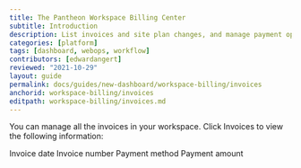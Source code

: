 ```yaml
---
title: The Pantheon Workspace Billing Center
subtitle: Introduction
description: List invoices and site plan changes, and manage payment options in the New Dashboard.
categories: [platform]
tags: [dashboard, webops, workflow]
contributors: [edwardangert]
reviewed: "2021-10-29"
layout: guide
permalink: docs/guides/new-dashboard/workspace-billing/invoices
anchorid: workspace-billing/invoices
editpath: workspace-billing/invoices.md
---
```


You can manage all the invoices in your workspace. Click Invoices to view the following information:

Invoice date
Invoice number
Payment method
Payment amount


